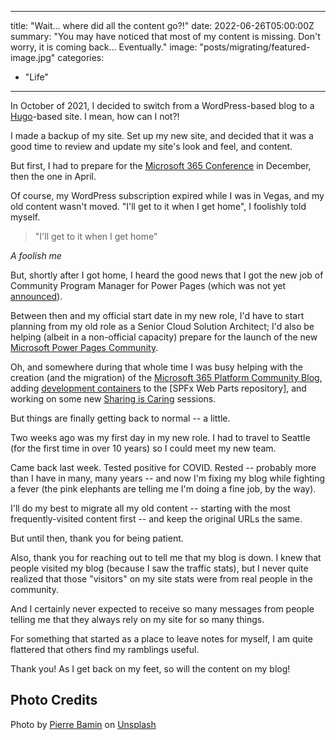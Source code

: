 
---
title: "Wait... where did all the content go?!"
date: 2022-06-26T05:00:00Z
summary: "You may have noticed that most of my content is missing. Don't worry, it is coming back... Eventually."
image: "posts/migrating/featured-image.jpg"
categories:
- "Life"
---

In October of 2021, I decided to switch from a WordPress-based blog to a [Hugo](https://gohugo.io/)-based site. I mean, how can I not?!

I made a backup of my site. Set up my new site, and decided that it was a good time to review and update my site's look and feel, and content.

But first, I had to prepare for the [Microsoft 365 Conference](https://m365conf.com/#!/) in December, then the one in April.

Of course, my WordPress subscription expired while I was in Vegas, and my old content wasn't moved. "I'll get to it when I get home", I foolishly told myself.

<blockquote class="elite">"I'll get to it when I get home"</blockquote>
<cite>A foolish me</cite>

But, shortly after I got home, I heard the good news that I got the new job of Community Program Manager for Power Pages (which was not yet [announced](https://powerapps.microsoft.com/blog/announcing-the-preview-of-microsoft-power-pages/)).

Between then and my official start date in my new role, I'd have to start planning from my old role as a Senior Cloud Solution Architect; I'd also be helping (albeit in a non-official capacity) prepare for the launch of the new [Microsoft Power Pages Community](https://powerusers.microsoft.com/t5/Microsoft-Power-Pages-Community/ct-p/MPPCommunity).

Oh, and somewhere during that whole time I was busy helping with the creation (and the migration) of the [Microsoft 365 Platform Community Blog](https://pnp.github.io/blog/), adding [development containers](https://github.com/pnp/sp-dev-fx-webparts/wiki/Opening-a-sample-using-a-development-container) to the [SPFx Web Parts repository], and working on some new [Sharing is Caring](https://pnp.github.io/sharing-is-caring/) sessions.

But things are finally getting back to normal -- a little.

Two weeks ago was my first day in my new role. I had to travel to Seattle (for the first time in over 10 years) so I could meet my new team. 

Came back last week. Tested positive for COVID. Rested -- probably more than I have in many, many years -- and now I'm fixing my blog while fighting a fever (the pink elephants are telling me I'm doing a fine job, by the way).

I'll do my best to migrate all my old content -- starting with the most frequently-visited content first -- and keep the original URLs the same.

But until then, thank you for being patient.

Also, thank you for reaching out to tell me that my blog is down.  I knew that people visited my blog (because I saw the traffic stats), but I never quite realized that those "visitors" on my site stats were from real people in the community.

And I certainly never expected to receive so many messages from people telling me that they always rely on my site for so many things.

For something that started as a place to leave notes for myself, I am quite flattered that others find my ramblings useful.

Thank you! As I get back on my feet, so will the content on my blog!

## Photo Credits

Photo by <a href="https://unsplash.com/@bamin?utm_source=unsplash&utm_medium=referral&utm_content=creditCopyText">Pierre Bamin</a> on <a href="https://unsplash.com/s/photos/missing?utm_source=unsplash&utm_medium=referral&utm_content=creditCopyText">Unsplash</a>
  